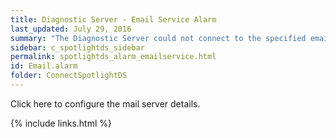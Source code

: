 ```yaml
---
title: ﻿Diagnostic Server - Email Service Alarm
last_updated: July 29, 2016
summary: "The Diagnostic Server could not connect to the specified email server or the email service is not configured."
sidebar: c_spotlightds_sidebar
permalink: spotlightds_alarm_emailservice.html
id: Email.alarm
folder: ConnectSpotlightDS
---
```



Click <xref href="spotlightproc:Console.ShowOptions(id=\Diagnostic Server\Configure the mail server used by the Diagnostic Server)" format="html" scope="external">here</xref> to configure the mail server details.

{% include links.html %}
